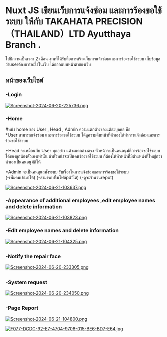 
# Nuxt JS เขียนเว็บการแจ้งซ่อม และการร้องขอใช้ระบบ ให้กับ  TAKAHATA PRECISION（THAILAND）LTD Ayutthaya Branch .

ไปฝึกงานเป็นเวลา 2 เดือน งานที่ได้รับคือการสร้างเว็บการแจ้งซ่อมและการร้องขอใช้ระบบ เก็บข้อมูลว่าuserต้องการอะไรในเว็บ ได้ออกแบบหน้าตาของเว็บ 


## หน้าของเว็บไซต์
### -Login
[![Screenshot-2024-06-20-225736.png](https://i.postimg.cc/qRQJ4ck9/Screenshot-2024-06-20-225736.png)](https://postimg.cc/1nnhKqVH)

### -Home 
#หน้า home ของ User , Head , Admin ความแตกต่างของแต่ละบุคคล คือ    
*User สามารถแจ้งซ่อม และการร้องขอใช้ระบบ ได้ดูความคืบหน้าที่ตัวเองได้ทำการแจ้งซ่อมและการร้องขอใช้ระบบ 
 
*Head จะเหมือนกับ User ทุกอย่าง แต่จะแตกต่างตรง หัวหน้าจะเป็นคนอนุมัติการร้องขอใช้ระบบได้ของลูกน้องตัวเองเท่านั้น ถ้าหัวหน้าจะเป็นคนร้องขอใช้ระบบ ก็ต้องให้หัวหน้าที่มีตำแหน่งที่ใหญ่กว่าตัวเองเป็นคนอนุมัติให้

 *Admin จะเป็นคนดูแลทั้งระบบ รับเรื่องในการแจ้งซ่อมและการร้องขอใช้ระบบ  
 (-เพิ่มคนเข้ามาให้) 
 (-สามารถปริ้นไฟล์pdfได้) 
 (-ดูจะจำนวนrepot) 
 
[![Screenshot-2024-06-21-103637.png](https://i.postimg.cc/nr8xGdhb/Screenshot-2024-06-21-103637.png)](https://postimg.cc/WF7x2wZX)

### -Appearance of additional employees ,edit employee names and delete information

[![Screenshot-2024-06-21-103823.png](https://i.postimg.cc/h4sb1bXY/Screenshot-2024-06-21-103823.png)](https://postimg.cc/5jHCxzq5)



### -Edit employee names and delete information
[![Screenshot-2024-06-21-104325.png](https://i.postimg.cc/CKP1P5Vb/Screenshot-2024-06-21-104325.png)](https://postimg.cc/4KcsnJy3)


##


### -Notify the repair face
[![Screenshot-2024-06-20-233305.png](https://i.postimg.cc/JhbxjwVw/Screenshot-2024-06-20-233305.png)](https://postimg.cc/94QyjnQ1)


##


### -System request
[![Screenshot-2024-06-20-234050.png](https://i.postimg.cc/tR5NCpzP/Screenshot-2024-06-20-234050.png)](https://postimg.cc/xqXz6rhT)





##



### -Page Report
[![Screenshot-2024-06-21-104800.png](https://i.postimg.cc/9FRgb2Nv/Screenshot-2024-06-21-104800.png)](https://postimg.cc/2VYxjsYw)




[![F077-DCDC-92-E7-4704-9708-015-BE6-BD7-E64.jpg](https://i.postimg.cc/SKHz6r6c/F077-DCDC-92-E7-4704-9708-015-BE6-BD7-E64.jpg)](https://postimg.cc/mcNDR76r)




